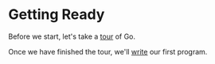 # Getting Ready

Before we start, let's take a [tour](https://go.dev/tour/welcome/1) of Go.

Once we have finished the tour, we'll [write](hello-world.md) our first program.